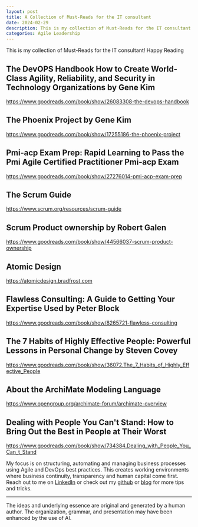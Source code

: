 ```yaml
---
layout: post
title: A Collection of Must-Reads for the IT consultant
date: 2024-02-29
description: This is my collection of Must-Reads for the IT consultant.
categories: Agile Leadership
---
```


This is my collection of Must-Reads for the IT consultant! Happy Reading

## The DevOPS Handbook How to Create World-Class Agility, Reliability, and Security in Technology Organizations by Gene Kim
https://www.goodreads.com/book/show/26083308-the-devops-handbook

## The Phoenix Project by Gene Kim 
https://www.goodreads.com/book/show/17255186-the-phoenix-project

## Pmi-acp Exam Prep: Rapid Learning to Pass the Pmi Agile Certified Practitioner Pmi-acp Exam
https://www.goodreads.com/book/show/27276014-pmi-acp-exam-prep

## The Scrum Guide
https://www.scrum.org/resources/scrum-guide 

## Scrum Product ownership by Robert Galen
https://www.goodreads.com/book/show/44566037-scrum-product-ownership

## Atomic Design
https://atomicdesign.bradfrost.com 

## Flawless Consulting: A Guide to Getting Your Expertise Used by Peter Block
https://www.goodreads.com/book/show/8265721-flawless-consulting

## The 7 Habits of Highly Effective People: Powerful Lessons in Personal Change by Steven Covey
https://www.goodreads.com/book/show/36072.The_7_Habits_of_Highly_Effective_People

## About the ArchiMate Modeling Language
https://www.opengroup.org/archimate-forum/archimate-overview

## Dealing with People You Can't Stand: How to Bring Out the Best in People at Their Worst
https://www.goodreads.com/book/show/734384.Dealing_with_People_You_Can_t_Stand


My focus is on structuring, automating and managing business processes using Agile and DevOps best practices. This creates working environments where business continuity, transparency and human capital come first. Reach out to me on [LinkedIn](https://www.linkedin.com/in/dennisvanaelst) or check out my [github](https://github.com/dva81) or [blog](https://www.dennisvanaelst.net/) for more tips and tricks.

----
The ideas and underlying essence are original and generated by a human author. The organization, grammar, and presentation may have been enhanced by the use of AI.


